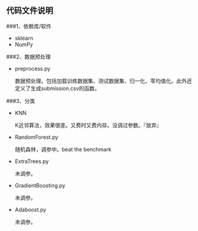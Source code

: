 代码文件说明
-----
###1、依赖库/软件
- sklearn
- NumPy


###2、数据预处理
- preprocess.py   
	
	数据预处理。包括加载训练数据集、测试数据集、归一化、零均值化。此外还定义了生成submission.csv的函数。



###3、分类

- KNN

	K近邻算法，效果很差。又费时又费内存。没调过参数。『放弃』

- RandomForest.py

	随机森林，调参中。beat the benchmark

- ExtraTrees.py

	未调参。

- GradientBoosting.py

	未调参。

- Adaboost.py

	未调参。